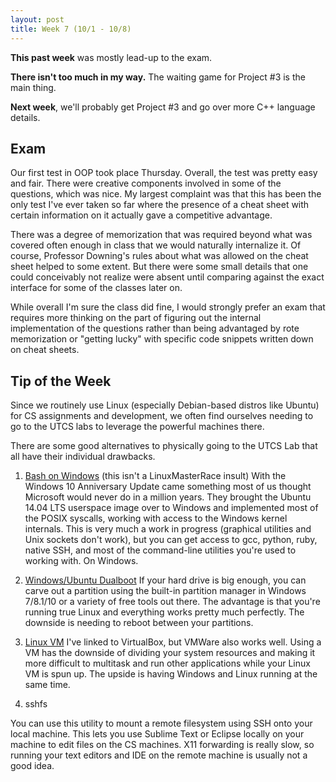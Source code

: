 ```yaml
---
layout: post
title: Week 7 (10/1 - 10/8)
---
```


**This past week** was mostly lead-up to the exam.

**There isn't too much in my way.** The waiting game for Project #3 is the main thing.

**Next week**, we'll probably get Project #3 and go over more C++ language details.

Exam
----
Our first test in OOP took place Thursday. Overall, the test was pretty easy and fair. There were creative components involved in some of the questions, which was nice. My largest complaint was that this has been the only test I've ever taken so far where the presence of a cheat sheet with certain information on it actually gave a competitive advantage.

There was a degree of memorization that was required beyond what was covered often enough in class that we would naturally internalize it. Of course, Professor Downing's rules about what was allowed on the cheat sheet helped to some extent. But there were some small details that one could conceivably not realize were absent until comparing against the exact interface for some of the classes later on.

While overall I'm sure the class did fine, I would strongly prefer an exam that requires more thinking on the part of figuring out the internal implementation of the questions rather than being advantaged by rote memorization or "getting lucky" with specific code snippets written down on cheat sheets.

Tip of the Week
---------------
Since we routinely use Linux (especially Debian-based distros like Ubuntu) for CS assignments and development, we often find ourselves needing to go to the UTCS labs to leverage the powerful machines there.

There are some good alternatives to physically going to the UTCS Lab that all have their individual drawbacks.

1. [Bash on Windows](https://msdn.microsoft.com/en-us/commandline/wsl/install_guide) (this isn't a LinuxMasterRace insult)
With the Windows 10 Anniversary Update came something most of us thought Microsoft would never do in a million years. They brought the Ubuntu 14.04 LTS userspace image over to Windows and implemented most of the POSIX syscalls, working with access to the Windows kernel internals. This is very much a work in progress (graphical utilities and Unix sockets don't work), but you can get access to gcc, python, ruby, native SSH, and most of the command-line utilities you're used to working with. On Windows.

2. [Windows/Ubuntu Dualboot](https://help.ubuntu.com/community/WindowsDualBoot)
If your hard drive is big enough, you can carve out a partition using the built-in partition manager in Windows 7/8.1/10 or a variety of free tools out there. The advantage is that you're running true Linux and everything works pretty much perfectly. The downside is needing to reboot between your partitions.

3. [Linux VM](https://www.virtualbox.org/)
I've linked to VirtualBox, but VMWare also works well. Using a VM has the downside of dividing your system resources and making it more difficult to multitask and run other applications while your Linux VM is spun up. The upside is having Windows and Linux running at the same time.

4. sshfs

You can use this utility to mount a remote filesystem using SSH onto your local machine. This lets you use Sublime Text or Eclipse locally on your machine to edit files on the CS machines. X11 forwarding is really slow, so running your text editors and IDE on the remote machine is usually not a good idea.

